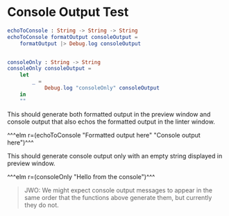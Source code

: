 # Console Output Test

```elm {l}
echoToConsole : String -> String -> String
echoToConsole formatOutput consoleOutput =
    formatOutput |> Debug.log consoleOutput


consoleOnly : String -> String
consoleOnly consoleOutput =
    let
        _ =
            Debug.log "consoleOnly" consoleOutput
    in
    ""
```

This should generate both formatted output in the preview window and console output that also echos the formatted output in the linter window.

^^^elm r=(echoToConsole "Formatted output here" "Console output here")^^^

This should generate console output only with an empty string displayed in preview window.

^^^elm r=(consoleOnly "Hello from the console")^^^

> JWO: We might expect console output messages to appear in the same order that the functions above generate them, but currently they do not.
